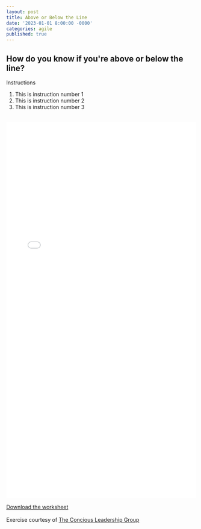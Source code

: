 ```yaml
---
layout: post
title: Above or Below the Line
date: '2023-01-01 8:00:00 -0000'
categories: agile
published: true
---
```

## How do you know if you're above or below the line?

Instructions

1. This is instruction number 1
2. This is instruction number 2
3. This is instruction number 3

<br>

<embed src="{{site.baseurl}}/assets/locating_yourself.pdf" type="application/pdf" width="100%" height="1000">

[Download the worksheet](http://u.pc.cd/udhrtalK)
<br><br>
Exercise courtesy of [The Concious Leadership Group](https://conscious.is)